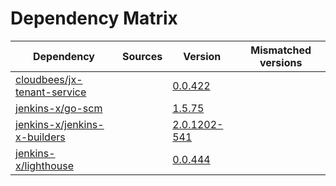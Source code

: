 # Dependency Matrix

Dependency | Sources | Version | Mismatched versions
---------- | ------- | ------- | -------------------
[cloudbees/jx-tenant-service](https://github.com/cloudbees/jx-tenant-service) |  | [0.0.422](https://github.com/cloudbees/jx-tenant-service/releases/tag/v0.0.422) | 
[jenkins-x/go-scm](https://github.com/jenkins-x/go-scm) |  | [1.5.75]() | 
[jenkins-x/jenkins-x-builders](https://github.com/jenkins-x/jenkins-x-builders) |  | [2.0.1202-541]() | 
[jenkins-x/lighthouse](https://github.com/jenkins-x/lighthouse) |  | [0.0.444]() | 
